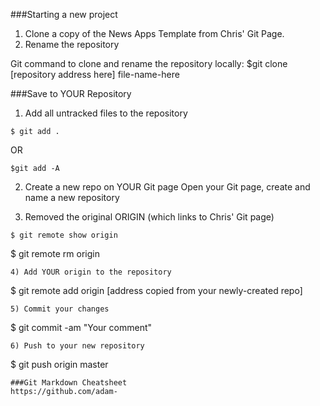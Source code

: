 ###Starting a new project

1) Clone a copy of the News Apps Template from Chris' Git Page.
2) Rename the repository

Git command to clone and rename the repository locally:
$git clone [repository address here] file-name-here

###Save to YOUR Repository

1) Add all untracked files to the repository
```
$ git add . 
```
OR 
```
$git add -A
```
2) Create a new repo on YOUR Git page
Open your Git page, create and name a new repository

3) Removed the original ORIGIN (which links to Chris' Git page)
```
$ git remote show origin
```
$ git remote rm origin
```
4) Add YOUR origin to the repository
```
$ git remote add origin [address copied from your newly-created repo]
```
5) Commit your changes
```
$ git commit -am "Your comment"
```
6) Push to your new repository
```
$ git push origin master
```
###Git Markdown Cheatsheet
https://github.com/adam-